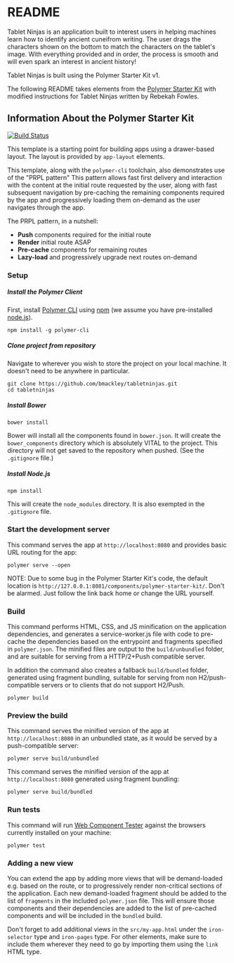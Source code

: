 # README

Tablet Ninjas is an application built to interest users in helping 
machines learn how to identify ancient cuneifrom writing.
The user drags the characters shown on the bottom to match
the characters on the tablet's image.
With everything provided and in order, the process is smooth
and will even spark an interest in ancient history!

Tablet Ninjas is built using the Polymer Starter Kit v1.

The following README takes elements from the [Polymer Starter Kit](https://github.com/PolymerElements/polymer-starter-kit) 
with modified instructions for Tablet Ninjas written by Rebekah Fowles.

## Information About the Polymer Starter Kit

[![Build Status](https://travis-ci.org/PolymerElements/polymer-starter-kit.svg?branch=master)](https://travis-ci.org/PolymerElements/polymer-starter-kit)

This template is a starting point for building apps using a drawer-based
layout. The layout is provided by `app-layout` elements.

This template, along with the `polymer-cli` toolchain, also demonstrates use
of the "PRPL pattern" This pattern allows fast first delivery and interaction with
the content at the initial route requested by the user, along with fast subsequent
navigation by pre-caching the remaining components required by the app and
progressively loading them on-demand as the user navigates through the app.

The PRPL pattern, in a nutshell:

* **Push** components required for the initial route
* **Render** initial route ASAP
* **Pre-cache** components for remaining routes
* **Lazy-load** and progressively upgrade next routes on-demand

### Setup

##### Install the Polymer Client

First, install [Polymer CLI](https://github.com/Polymer/polymer-cli) using
[npm](https://www.npmjs.com) (we assume you have pre-installed [node.js](https://nodejs.org)).

    npm install -g polymer-cli

##### Clone project from repository

Navigate to wherever you wish to store the project on your local machine. 
It doesn't need to be anywhere in particular.

    git clone https://github.com/bmackley/tabletninjas.git
    cd tabletninjas

##### Install Bower

	bower install

Bower will install all the components found in `bower.json`. 
It will create the `bower_components` directory which is absolutely VITAL to the project. 
This directory will not get saved to the repository when pushed. (See the `.gitignore` file.)

##### Install Node.js

	npm install

This will create the `node_modules` directory. It is also exempted in the `.gitignore` file.

### Start the development server

This command serves the app at `http://localhost:8080` and provides basic URL
routing for the app:

    polymer serve --open

NOTE: Due to some bug in the Polymer Starter Kit's code, 
the default location is `http://127.0.0.1:8081/components/polymer-starter-kit/`.
Don't be alarmed. Just follow the link back home or change the URL yourself.

### Build

This command performs HTML, CSS, and JS minification on the application
dependencies, and generates a service-worker.js file with code to pre-cache the
dependencies based on the entrypoint and fragments specified in `polymer.json`.
The minified files are output to the `build/unbundled` folder, and are suitable
for serving from a HTTP/2+Push compatible server.

In addition the command also creates a fallback `build/bundled` folder,
generated using fragment bundling, suitable for serving from non
H2/push-compatible servers or to clients that do not support H2/Push.

    polymer build

### Preview the build

This command serves the minified version of the app at `http://localhost:8080`
in an unbundled state, as it would be served by a push-compatible server:

    polymer serve build/unbundled

This command serves the minified version of the app at `http://localhost:8080`
generated using fragment bundling:

    polymer serve build/bundled

### Run tests

This command will run [Web Component Tester](https://github.com/Polymer/web-component-tester)
against the browsers currently installed on your machine:

    polymer test

### Adding a new view

You can extend the app by adding more views that will be demand-loaded
e.g. based on the route, or to progressively render non-critical sections of the
application. Each new demand-loaded fragment should be added to the list of
`fragments` in the included `polymer.json` file. This will ensure those
components and their dependencies are added to the list of pre-cached components
and will be included in the `bundled` build.

Don't forget to add additional views in the `src/my-app.html` under the `iron-selector` 
type and `iron-pages` type. For other elements, make sure to include them wherever they 
need to go by importing them using the `link` HTML type. 